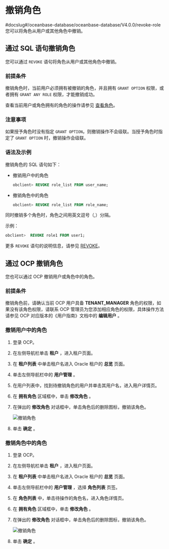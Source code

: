 # 撤销角色
#docslug#/oceanbase-database/oceanbase-database/V4.0.0/revoke-role
您可以将角色从用户或其他角色中撤销。

## 通过 SQL 语句撤销角色

您可以通过 `REVOKE` 语句将角色从用户或其他角色中撤销。

### 前提条件

撤销角色时，当前用户必须拥有被撤销的角色，并且拥有 `GRANT OPTION` 权限，或者拥有 `GRANT ANY ROLE` 权限，才能撤销成功。

查看当前用户或角色拥有的角色的操作请参见 [查看角色](../9.manage-roles/6.view-roles.md)。

### 注意事项

如果授予角色时没有指定 `GRANT OPTION`，则撤销操作不会级联。当授予角色时指定了 `GRANT OPTION` 时，撤销操作会级联。

### 语法及示例

撤销角色的 SQL 语句如下：

* 撤销用户中的角色

  ```sql
  obclient> REVOKE role_list FROM user_name;
  ```

* 撤销角色中的角色

  ```sql
  obclient> REVOKE role_list FROM role_name;
  ```

同时撤销多个角色时，角色之间用英文逗号（,）分隔。

示例：

```sql
obclient>  REVOKE role1 FROM user1;
```

更多 `REVOKE` 语句的说明信息，请参见 [REVOKE](../../../../../../4.development-guide-refactoring-1/5.sql-syntax/3.common-tenant-oracle-mode/9.sql-statement-1/3.DCL/9.REVOKE-1.md)。

## 通过 OCP 撤销角色

您也可以通过 OCP 撤销用户或角色中的角色。

### 前提条件

撤销角色前，请确认当前 OCP 用户具备 **TENANT_MANAGER** 角色的权限，如果没有该角色权限，请联系 OCP 管理员为您添加相应角色的权限，具体操作方法请参见 OCP 对应版本的《用户指南》文档中的 **编辑用户** 。

### 撤销用户中的角色

1. 登录 OCP。

2. 在左侧导航栏单击 **租户** ，进入租户页面。

3. 在 **租户列表** 中单击租户名进入 Oracle 租户的 **总览** 页面。

4. 单击左侧导航栏中的 **用户管理** 。

5. 在用户列表中，找到待撤销角色的用户并单击其用户名，进入用户详情页。

6. 在 **拥有角色** 区域框中，单击 **修改角色** 。

7. 在弹出的 **修改角色** 对话框中，单击角色后的删除图标，撤销该角色。

   ![撤销角色](https://help-static-aliyun-doc.aliyuncs.com/assets/img/zh-CN/9440659361/p342479.png)

8. 单击 **确定** 。

### 撤销角色中的角色

1. 登录 OCP。

2. 在左侧导航栏单击 **租户** ，进入租户页面。

3. 在 **租户列表** 中单击租户名进入 Oracle 租户的 **总览** 页面。

4. 单击左侧导航栏中的 **用户管理** ，选择 **角色列表** 页签。

5. 在 **角色列表** 中，单击待操作的角色名，进入角色详情页。

6. 在 **拥有角色** 区域框中，单击 **修改角色** 。

7. 在弹出的 **修改角色** 对话框中，单击角色后的删除图标，撤销该角色。

   ![撤销角色](https://help-static-aliyun-doc.aliyuncs.com/assets/img/zh-CN/9440659361/p342466.png)

8. 单击 **确定** 。
